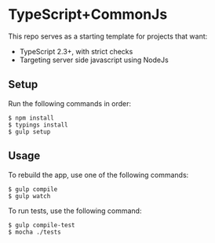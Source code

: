 # TypeScript+CommonJs
This repo serves as a starting template for projects that want:

- TypeScript 2.3+, with strict checks
- Targeting server side javascript using NodeJs

## Setup
Run the following commands in order:

	$ npm install
	$ typings install
	$ gulp setup

## Usage
To rebuild the app, use one of the following commands:

	$ gulp compile
	$ gulp watch

To run tests, use the following command:

	$ gulp compile-test
	$ mocha ./tests
